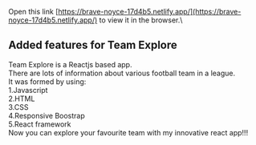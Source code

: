 
Open this link [https://brave-noyce-17d4b5.netlify.app/](https://brave-noyce-17d4b5.netlify.app/) to view it in the browser.\

## Added features for Team Explore
Team Explore is a Reactjs based app.\
There are lots of information about various football team in a league.\
It was formed by using:\
1.Javascript\
2.HTML\
3.CSS\
4.Responsive Boostrap\
5.React framework\
Now you can explore your favourite team with my innovative react app!!!


